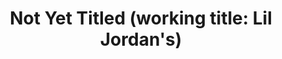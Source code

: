 ---
ee_id_thing: '2219'
site: '1'
type: '2'
inv_num: 2012-080
add_credit:
url: 2012-080-lil-jordans
title: 'Not Yet Titled (working title: Lil Jordan''s)'
year: '2012'
display_year: '2012'
medium: 'Baby Air Jordans, shoe rack. '
dims: 'Variable. '
pitch: "​..."
ps:
live_url:
youtube:
https://github.com/coryarcangel/alu:
imgs: air-jordans-2012-080-detail-database-ih.jpg,air-jordans-2012-080-full-database-ih.jpg
subheading:
download:
commission:
related:
layout: things-i-made
---